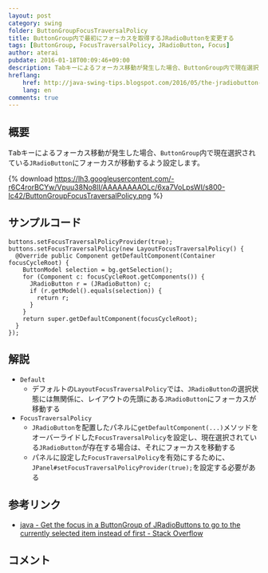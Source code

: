 ```yaml
---
layout: post
category: swing
folder: ButtonGroupFocusTraversalPolicy
title: ButtonGroup内で最初にフォーカスを取得するJRadioButtonを変更する
tags: [ButtonGroup, FocusTraversalPolicy, JRadioButton, Focus]
author: aterai
pubdate: 2016-01-18T00:09:46+09:00
description: Tabキーによるフォーカス移動が発生した場合、ButtonGroup内で現在選択されているJRadioButtonにフォーカスが移動するよう設定します。
hreflang:
    href: http://java-swing-tips.blogspot.com/2016/05/the-jradiobutton-that-is-currently_10.html
    lang: en
comments: true
---
```

## 概要
<kbd>Tab</kbd>キーによるフォーカス移動が発生した場合、`ButtonGroup`内で現在選択されている`JRadioButton`にフォーカスが移動するよう設定します。

{% download https://lh3.googleusercontent.com/-r6C4rorBCYw/Vpuu38No8lI/AAAAAAAAOLc/6xa7VoLpsWI/s800-Ic42/ButtonGroupFocusTraversalPolicy.png %}

## サンプルコード
<pre class="prettyprint"><code>buttons.setFocusTraversalPolicyProvider(true);
buttons.setFocusTraversalPolicy(new LayoutFocusTraversalPolicy() {
  @Override public Component getDefaultComponent(Container focusCycleRoot) {
    ButtonModel selection = bg.getSelection();
    for (Component c: focusCycleRoot.getComponents()) {
      JRadioButton r = (JRadioButton) c;
      if (r.getModel().equals(selection)) {
        return r;
      }
    }
    return super.getDefaultComponent(focusCycleRoot);
  }
});
</code></pre>

## 解説
- `Default`
    - デフォルトの`LayoutFocusTraversalPolicy`では、`JRadioButton`の選択状態には無関係に、レイアウトの先頭にある`JRadioButton`にフォーカスが移動する
- `FocusTraversalPolicy`
    - `JRadioButton`を配置したパネルに`getDefaultComponent(...)`メソッドをオーバーライドした`FocusTraversalPolicy`を設定し、現在選択されている`JRadioButton`が存在する場合は、それにフォーカスを移動する
    - パネルに設定した`FocusTraversalPolicy`を有効にするために、`JPanel#setFocusTraversalPolicyProvider(true);`を設定する必要がある

<!-- dummy comment line for breaking list -->

## 参考リンク
- [java - Get the focus in a ButtonGroup of JRadioButtons to go to the currently selected item instead of first - Stack Overflow](http://stackoverflow.com/questions/34820018/get-the-focus-in-a-buttongroup-of-jradiobuttons-to-go-to-the-currently-selected/34832814#34832814)

<!-- dummy comment line for breaking list -->

## コメント
